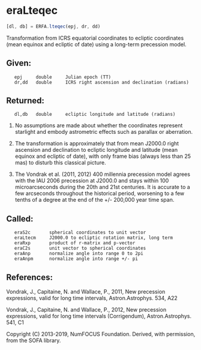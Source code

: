 # eraLteqec

```js
[dl, db] = ERFA.lteqec(epj, dr, dd)
```

Transformation from ICRS equatorial coordinates to ecliptic
coordinates (mean equinox and ecliptic of date) using a long-term
precession model.

## Given:
```
   epj     double     Julian epoch (TT)
   dr,dd   double     ICRS right ascension and declination (radians)
```

## Returned:
```
   dl,db   double     ecliptic longitude and latitude (radians)
```

1) No assumptions are made about whether the coordinates represent
   starlight and embody astrometric effects such as parallax or
   aberration.

2) The transformation is approximately that from mean J2000.0 right
   ascension and declination to ecliptic longitude and latitude
   (mean equinox and ecliptic of date), with only frame bias (always
   less than 25 mas) to disturb this classical picture.

3) The Vondrak et al. (2011, 2012) 400 millennia precession model
   agrees with the IAU 2006 precession at J2000.0 and stays within
   100 microarcseconds during the 20th and 21st centuries.  It is
   accurate to a few arcseconds throughout the historical period,
   worsening to a few tenths of a degree at the end of the
   +/- 200,000 year time span.

## Called:
```
   eraS2c       spherical coordinates to unit vector
   eraLtecm     J2000.0 to ecliptic rotation matrix, long term
   eraRxp       product of r-matrix and p-vector
   eraC2s       unit vector to spherical coordinates
   eraAnp       normalize angle into range 0 to 2pi
   eraAnpm      normalize angle into range +/- pi
```

## References:

  Vondrak, J., Capitaine, N. and Wallace, P., 2011, New precession
  expressions, valid for long time intervals, Astron.Astrophys. 534,
  A22

  Vondrak, J., Capitaine, N. and Wallace, P., 2012, New precession
  expressions, valid for long time intervals (Corrigendum),
  Astron.Astrophys. 541, C1

Copyright (C) 2013-2019, NumFOCUS Foundation.
Derived, with permission, from the SOFA library.
